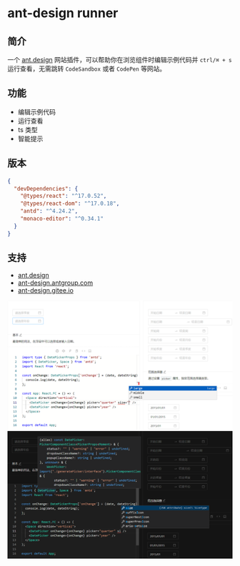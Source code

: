 # ant-design runner

## 简介

一个 [ant.design](https://ant.design/index-cn) 网站插件，可以帮助你在浏览组件时编辑示例代码并 `ctrl/⌘ + s` 运行查看，无需跳转 `CodeSandbox` 或者 `CodePen` 等网站。

## 功能

- 编辑示例代码
- 运行查看
- ts 类型
- 智能提示

## 版本

```json
{
  "devDependencies": {
    "@types/react": "^17.0.52",
    "@types/react-dom": "^17.0.18",
    "antd": "^4.24.2",
    "monaco-editor": "^0.34.1"
  }
}
```

## 支持

- [ant.design](https://ant.design)
- [ant-design.antgroup.com](https://ant-design.antgroup.com)
- [ant-design.gitee.io](https://ant-design.gitee.io)

![preview](./media/preview.png)
![preview-dark](./media/preview-dark.png)
